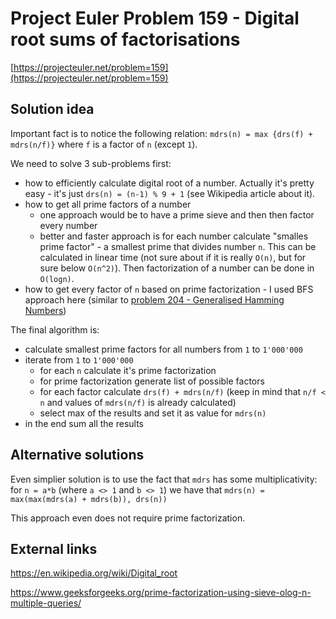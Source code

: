 # Project Euler Problem 159 - Digital root sums of factorisations

[https://projecteuler.net/problem=159](https://projecteuler.net/problem=159)

## Solution idea

Important fact is to notice the following relation: `mdrs(n) = max {drs(f) + mdrs(n/f)}` where `f` is a factor of `n` (except `1`).

We need to solve 3 sub-problems first:
- how to efficiently calculate digital root of a number. Actually it's pretty easy - it's just `drs(n) = (n-1) % 9 + 1` (see Wikipedia article about it).
- how to get all prime factors of a number
  - one approach would be to have a prime sieve and then then factor every number
  - better and faster approach is for each number calculate "smalles prime factor" - a smallest prime that divides number `n`. This can be calculated in linear time (not sure about if it is really `O(n)`, but for sure below `O(n^2)`). Then factorization of a number can be done in `O(logn)`.
- how to get every factor of `n` based on prime factorization - I used BFS approach here (similar to [problem 204 - Generalised Hamming Numbers](../../problems_201_250/problem_204))

The final algorithm is:
- calculate smallest prime factors for all numbers from `1` to `1'000'000`
- iterate from `1` to `1'000'000`
  - for each `n` calculate it's prime factorization
  - for prime factorization generate list of possible factors
  - for each factor calculate `drs(f) + mdrs(n/f)` (keep in mind that `n/f < n` and values of `mdrs(n/f)` is already calculated)
  - select max of the results and set it as value for `mdrs(n)`
- in the end sum all the results

## Alternative solutions

Even simplier solution is to use the fact that `mdrs` has some multiplicativity: for `n = a*b` (where `a <> 1` and `b <> 1`) we have that `mdrs(n) = max(max(mdrs(a) + mdrs(b)), drs(n))`

This approach even does not require prime factorization.

## External links

https://en.wikipedia.org/wiki/Digital_root

https://www.geeksforgeeks.org/prime-factorization-using-sieve-olog-n-multiple-queries/